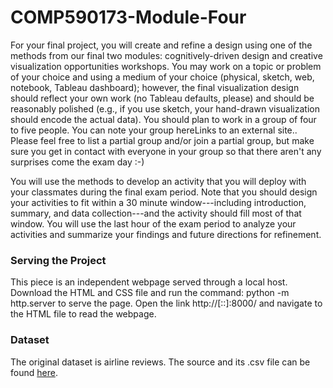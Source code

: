# COMP590173-Module-Four

For your final project, you will create and refine a design using one of the methods from our final two modules: cognitively-driven design and creative visualization opportunities workshops. You may work on a topic or problem of your choice and using a medium of your choice (physical, sketch, web, notebook, Tableau dashboard); however, the final visualization design should reflect your own work (no Tableau defaults, please) and should be reasonably polished (e.g., if you use sketch, your hand-drawn visualization should encode the actual data). You should plan to work in a group of four to five people. You can note your group hereLinks to an external site.. Please feel free to list a partial group and/or join a partial group, but make sure you get in contact with everyone in your group so that there aren't any surprises come the exam day :-) 

You will use the methods to develop an activity that you will deploy with your classmates during the final exam period. Note that you should design your activities to fit within a 30 minute window---including introduction, summary, and data collection---and the activity should fill most of that window. You will use the last hour of the exam period to analyze your activities and summarize your findings and future directions for refinement. 

### Serving the Project

This piece is an independent webpage served through a local host. Download the HTML and CSS file and run the command: python -m http.server to serve the page. Open the link http://[::]:8000/ and navigate to the HTML file to read the webpage.

### Dataset

The original dataset is airline reviews. The source and its .csv file can be found [here](https://www.kaggle.com/datasets/chaudharyanshul/airline-reviews).
